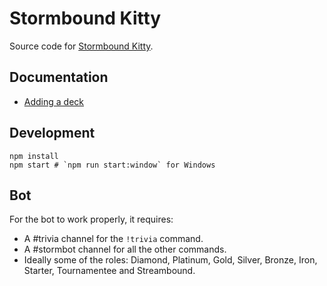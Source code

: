 # Stormbound Kitty

Source code for [Stormbound Kitty](https://stormbound-kitty.com/).

## Documentation

- [Adding a deck](./docs/ADDING_A_DECK.md)

## Development

```
npm install
npm start # `npm run start:window` for Windows
```

## Bot

For the bot to work properly, it requires:

- A #trivia channel for the `!trivia` command.
- A #stormbot channel for all the other commands.
- Ideally some of the roles: Diamond, Platinum, Gold, Silver, Bronze, Iron, Starter, Tournamentee and Streambound.
